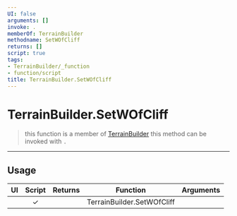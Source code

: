 ```yaml
---
UI: false
arguments: []
invoke: .
memberOf: TerrainBuilder
methodname: SetWOfCliff
returns: []
script: true
tags:
- TerrainBuilder/_function
- function/script
title: TerrainBuilder.SetWOfCliff
---
```

# TerrainBuilder.SetWOfCliff
> this function is a member of [TerrainBuilder](civ-6/lua/TerrainBuilder.md)
> this method can be invoked with `.`
-----
## Usage
|  UI | Script | Returns | Function | Arguments |
|:---:|:------:|-------:|:--------:|:---------|
| |✓||TerrainBuilder.SetWOfCliff||
